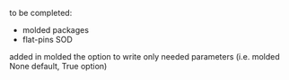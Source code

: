 to be completed:
* molded packages
* flat-pins SOD

added in molded the option to write only needed parameters (i.e. molded None default, True option)